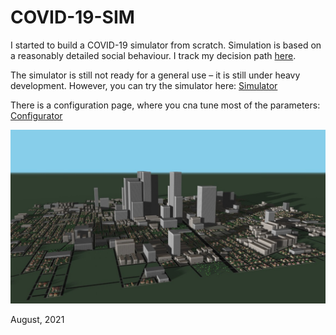 # COVID-19-SIM

I started to build a COVID-19 simulator from scratch. Simulation is based on a reasonably detailed social behaviour. I track my decision path [here](https://twitter.com/PavelBoytchev).

The simulator is still not ready for a general use &ndash; it is still under heavy development. However, you can try the simulator here: [Simulator](https://boytchev.github.io/COVID-19-SIM/covid-19-simulator.html)

There is a configuration page, where you cna tune most of the parameters: [Configurator](https://boytchev.github.io/COVID-19-SIM/covid-19-configurator.html)

<img src="icons/logo.jpg">
 
August, 2021
 
